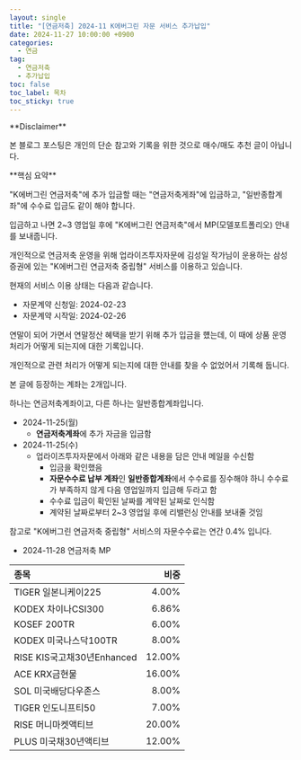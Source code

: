```yaml
---
layout: single
title: "[연금저축] 2024-11 K에버그린 자문 서비스 추가납입"
date: 2024-11-27 10:00:00 +0900
categories: 
  - 연금
tag: 
  - 연금저축
  - 추가납입
toc: false
toc_label: 목차
toc_sticky: true
---
```


<div class="notice--warning" markdown="1">
**Disclaimer**

본 블로그 포스팅은 개인의 단순 참고와  기록을 위한 것으로 매수/매도 추천 글이 아닙니다.
</div>

<div class="notice" markdown="1">
**핵심 요약**

"K에버그린 연금저축"에 추가 입금할 때는 "연금저축게좌"에 입금하고, "일반종합계좌"에 수수료 입금도 같이 해야 합니다.

입금하고 나면 2~3 영업일 후에 "K에버그린 연금저축"에서 MP(모델포트폴리오) 안내를 보내줍니다.
</div>

개인적으로 연금저축 운영을 위해 업라이즈투자자문에 김성일 작가님이 운용하는 삼성증권에 있는 "K에버그린 연금저축 중립형" 서비스를 이용하고 있습니다.

현재의 서비스 이용 상태는 다음과 같습니다.
- 자문계약 신청일: 2024-02-23
- 자문계약 시작일: 2024-02-26

연말이 되어 가면서 연말정산 혜택을 받기 위해 추가 입금을 헀는데, 이 때에 상품 운영 처리가 어떻게 되는지에 대한 기록입니다.

개인적으로 관련 처리가 어떻게 되는지에 대한 안내를 찾을 수 없었어서 기록해 둡니다.

본 글에 등장하는 계좌는 2개입니다.

하나는 연금저축계좌이고, 다른 하나는 일반종합계좌입니다.

- 2024-11-25(월)
  - **연금저축계좌**에 추가 자금을 입금함
- 2024-11-25(수)
  - 업라이즈투자자문에서 아래와 같은 내용을 담은 안내 메일을 수신함
    - 입금을 확인했음
    - **자문수수료 납부 계좌**인 **일반종합계좌**에서 수수료를 징수해야 하니 수수료가 부족하지 않게 다음 영업일까지 입금해 두라고 함
    - 수수료 입금이 확인된 날짜를 계약된 날짜로 인식함
    - 계약된 날짜로부터 2~3 영업일 후에 리밸런싱 안내를 보내줄 것임

참고로 "K에버그린 연금저축 중립형" 서비스의 자문수수료는 연간 0.4% 입니다.

* 2024-11-28 연금저축 MP

| 종목 | 비중 |
|:---|---:|
| TIGER 일본니케이225          | 4.00% |
| KODEX 차이나CSI300           | 6.86% |
| KOSEF 200TR                 | 6.00% |
| KODEX 미국나스닥100TR        | 8.00% |
| RISE KIS국고채30년Enhanced   | 12.00% |
| ACE KRX금현물                | 16.00% |
| SOL 미국배당다우존스         | 8.00% |
| TIGER 인도니프티50           | 7.00% |
| RISE 머니마켓액티브          | 20.00% |
| PLUS 미국채30년액티브        | 12.00% |
